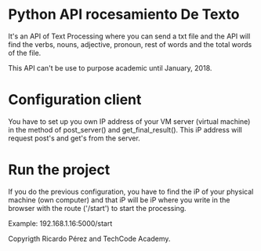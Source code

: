 # Python API rocesamiento De Texto
It's an API of Text Processing where you can send a txt file and the API will find the verbs, nouns, adjective, pronoun, rest of words and the total words of the file.

This API can't be use to purpose academic until January, 2018.

# Configuration client
You have to set up you own IP address of your VM server (virtual machine) in the method of post_server() and get_final_result(). 
This iP address will request post's and get's from the server. 

# Run the project
If you do the previous configuration, you have to find the iP of your physical machine (own computer) and that iP will be iP where you write in the browser with the route ('/start') to start the processing.

Example: 192.168.1.16:5000/start


Copyrigth Ricardo Pérez and TechCode Academy.

